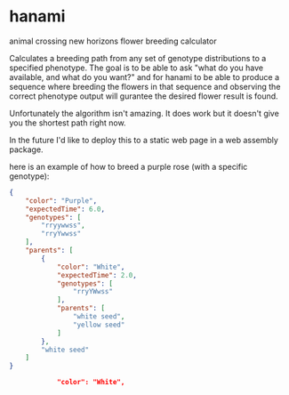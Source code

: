 # hanami
animal crossing new horizons flower breeding calculator

Calculates a breeding path from any set of genotype distributions to a specified phenotype.
The goal is to be able to ask "what do you have available, and what do you want?" and for 
hanami to be able to produce a sequence where breeding the flowers in that sequence and observing the correct phenotype output
will gurantee the desired flower result is found.

Unfortunately the algorithm isn't amazing. It does work but it doesn't give you the shortest path right now.

In the future I'd like to deploy this to a static web page in a web assembly package.

here is an example of how to breed a purple rose (with a specific genotype):

```json
{
    "color": "Purple",
    "expectedTime": 6.0,
    "genotypes": [
        "rryywwss",
        "rryYwwss"
    ],
    "parents": [
        {
            "color": "White",
            "expectedTime": 2.0,
            "genotypes": [
                "rryYWwss"
            ],
            "parents": [
                "white seed",
                "yellow seed"
            ]
        },
        "white seed"
    ]
}

            "color": "White",
